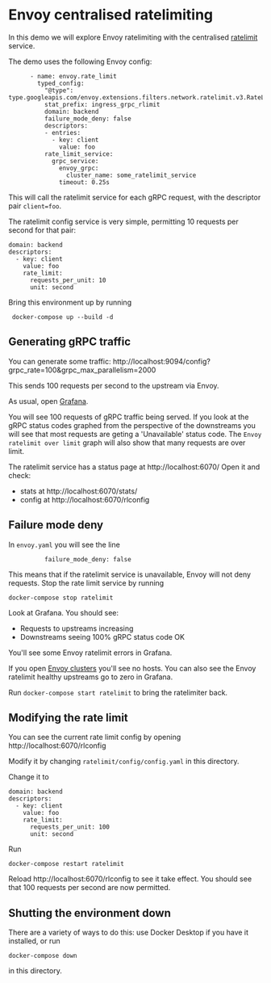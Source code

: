 # Envoy centralised ratelimiting

In this demo we will explore Envoy ratelimiting with the centralised [ratelimit](https://github.com/envoyproxy/ratelimit) service.

The demo uses the following Envoy config:

```
      - name: envoy.rate_limit
        typed_config: 
          "@type": type.googleapis.com/envoy.extensions.filters.network.ratelimit.v3.RateLimit
          stat_prefix: ingress_grpc_rlimit
          domain: backend
          failure_mode_deny: false
          descriptors:
          - entries:
            - key: client
              value: foo
          rate_limit_service:
            grpc_service:
              envoy_grpc:
                cluster_name: some_ratelimit_service
              timeout: 0.25s 
```

This will call the ratelimit service for each gRPC request, with the descriptor pair `client=foo`.

The ratelimit config service is very simple, permitting 10 requests per second for that pair:

```
domain: backend
descriptors:
  - key: client
    value: foo
    rate_limit:
      requests_per_unit: 10
      unit: second
```

Bring this environment up by running 

```
 docker-compose up --build -d
```

## Generating gRPC traffic

You can generate some traffic: http://localhost:9094/config?grpc_rate=100&grpc_max_parallelism=2000

This sends 100 requests per second to the upstream via Envoy.

As usual, open [Grafana](http://localhost:3000/d/workshop/load-management-workshop?orgId=1&refresh=5s).

You will see 100 requests of gRPC traffic being served. If you look at the gRPC status 
codes graphed from the perspective of the downstreams you will see 
that most requests are geting a 'Unavailable' status code.
The `Envoy ratelimit over limit` graph will also show that many requests are over limit.

The ratelimit service has a status page at http://localhost:6070/
Open it and check:
 * stats at http://localhost:6070/stats/
 * config at http://localhost:6070/rlconfig


## Failure mode deny

In `envoy.yaml` you will see the line

```
          failure_mode_deny: false
```

This means that if the ratelimit service is unavailable, Envoy will not deny requests.
Stop the rate limit service by running

```
docker-compose stop ratelimit
```

Look at Grafana. You should see:
 * Requests to upstreams increasing
 * Downstreams seeing 100% gRPC status code OK

You'll see some Envoy ratelimit errors in Grafana. 

If you open [Envoy clusters](http://localhost:9901/clusters) you'll see no hosts.
You can also see the Envoy ratelimit healthy upstreams go to zero in Grafana.

Run `docker-compose start ratelimit` to bring the ratelimiter back.

## Modifying the rate limit

You can see the current rate limit config by opening http://localhost:6070/rlconfig

Modify it by changing `ratelimit/config/config.yaml` in this directory.

Change it to 

```
domain: backend
descriptors:
  - key: client
    value: foo
    rate_limit:
      requests_per_unit: 100
      unit: second
```

Run

 ```
docker-compose restart ratelimit
```

Reload http://localhost:6070/rlconfig to see it take effect.
You should see that 100 requests per second are now permitted.

## Shutting the environment down

There are a variety of ways to do this: use Docker Desktop if you have it installed, or run 
```
docker-compose down
```
in this directory.
